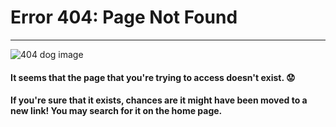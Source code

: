 # Error 404: Page Not Found

----

![404 dog image](/images/404-image_800x400.jpg)

#### It seems that the page that you're trying to access doesn't exist. :worried:
#### If you're sure that it exists, chances are it might have been moved to a new link! You may search for it on the home page.
